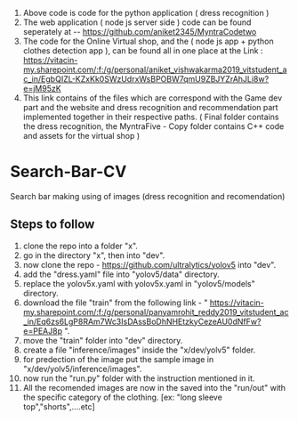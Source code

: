 1. Above code is code for the python application ( dress recognition )
2. The web application ( node js server side ) code can be found seperately at -- https://github.com/aniket2345/MyntraCodetwo
3. The code for the Online Virtual shop, and the ( node js app + python clothes detection app ), can be found all in one place at the Link : https://vitacin-my.sharepoint.com/:f:/g/personal/aniket_vishwakarma2019_vitstudent_ac_in/EgbQIZL-KZxKk0SWzUdrxWsBPOBW7qmU9ZBJYZrAhJLi8w?e=jM95zK
4. This link contains of the files which are correspond with the Game dev part and the website and dress recognition and recommendation part implemented together in their respective paths. ( Final folder contains the dress recognition, the MyntraFive - Copy folder contains C++ code and assets for the virtual shop )

# Search-Bar-CV
Search bar making using of images (dress recognition and recomendation)

## Steps to follow
1. clone the repo into a folder "x".
2. go in the directory "x", then into "dev".
3. now clone the repo - https://github.com/ultralytics/yolov5 into "dev".
4. add the "dress.yaml" file into "yolov5/data" directory.
5. replace the yolov5x.yaml with yolov5x.yaml in "yolov5/models" directory.
6. download the file "train" from the following link - " https://vitacin-my.sharepoint.com/:f:/g/personal/panyamrohit_reddy2019_vitstudent_ac_in/Eq6zs6LgP8RAm7Wc3IsDAssBoDhNHEtzkyCezeAU0dNfFw?e=PEAJ8p ".
7. move the "train" folder into "dev" directory.
8. create a file "inference/images" inside the "x/dev/yolv5" folder.
9. for predection of the image put the sample image in "x/dev/yolv5/inference/images".
10. now run the "run.py" folder with the instruction mentioned in it.
11. All the recomended images are now in the saved into the "run/out" with the specific category of the clothing. [ex: "long sleeve top","shorts",....etc]
